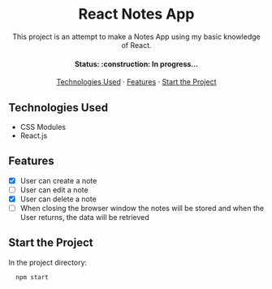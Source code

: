 <h1 align='center'>React Notes App</h1>

<p align='center'>This project is an attempt to make a Notes App using my basic knowledge of React.</p>

<h4 align='center'>Status: :construction: In progress...</h4>

<p align='center'>
  <a href='technologies-used'>Technologies Used</a> ·
  <a href='features'>Features</a> ·
  <a href='start-the-project'>Start the Project</a>
</p>

## Technologies Used

- CSS Modules
- React.js

## Features

- [x] User can create a note
- [ ] User can edit a note
- [x] User can delete a note
- [ ] When closing the browser window the notes will be stored and when the User returns, the data will be retrieved

## Start the Project

In the project directory:

```bash
  npm start
```
